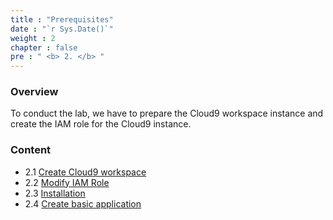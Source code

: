 ```yaml
---
title : "Prerequisites"
date : "`r Sys.Date()`"
weight : 2
chapter : false
pre : " <b> 2. </b> "
---
```


### Overview
To conduct the lab, we have to prepare the Cloud9 workspace instance and create the IAM role for the Cloud9 instance.

### Content

+ 2.1 [Create Cloud9 workspace](2.1-createcloud9workspace/)
+ 2.2 [Modify IAM Role](2.2-modifyiamrole/)
+ 2.3 [Installation](2.3-installation/)
+ 2.4 [Create basic application](2.4-createbasicapp/)